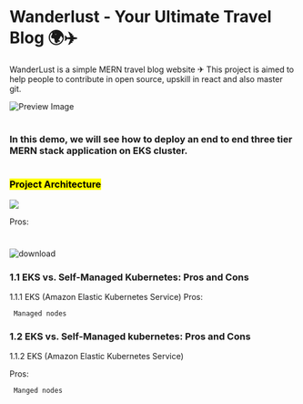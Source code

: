 # Wanderlust - Your Ultimate Travel Blog 🌍✈️

WanderLust is a simple MERN travel blog website ✈ This project is aimed to help people to contribute in open source, upskill in react and also master git.

![Preview Image](https://github.com/krishnaacharyaa/wanderlust/assets/116620586/17ba9da6-225f-481d-87c0-5d5a010a9538)
#
### In this demo, we will see how to deploy an end to end three tier MERN stack application on EKS cluster.
#
### <mark>Project Architecture</mark>
<img src="https://github.com/DevMadhup/Wanderlust-Mega-Project/blob/main/Assets/DevSecOps%2BGitOps.gif" />

Pros:
     

#
![download](https://github.com/user-attachments/assets/deec9867-64aa-4ee5-a05b-7c93860b6773)

### 1.1 EKS vs. Self-Managed Kubernetes: Pros and Cons

1.1.1 EKS (Amazon Elastic Kubernetes Service)
Pros:
    
     Managed nodes

### 1.2 EKS vs. Self-Managed kubernetes: Pros and Cons

1.1.2 EKS (Amazon Elastic Kubernetes Service)

Pros:
    
     Manged nodes
